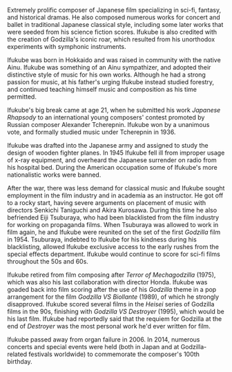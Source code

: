 <!-- Akira Ifukube -->

Extremely prolific composer of Japanese film specializing in sci-fi, fantasy, and historical dramas. He also composed numerous works for concert and ballet in traditional Japanese classical style, including some later works that were seeded from his science fiction scores. Ifukube is also credited with the creation of Godzilla's iconic roar, which resulted from his unorthodox experiments with symphonic instruments.

Ifukube was born in Hokkaido and was raised in community with the native Ainu. Ifukube was something of an Ainu sympathizer, and adopted their distinctive style of music for his own works. Although he had a strong passion for music, at his father's urging Ifukube instead studied forestry, and continued teaching himself music and composition as his time permitted.

Ifukube's big break came at age 21, when he submitted his work _Japanese Rhapsody_ to an international young composers' contest promoted by Russian composer Alexander Tcherepnin. Ifukube won by a unanimous vote, and formally studied music under Tcherepnin in 1936.

Ifukube was drafted into the Japanese army and assigned to study the design of wooden fighter planes. In 1945 Ifukube fell ill from improper usage of x-ray equipment, and overheard the Japanese surrender on radio from his hospital bed. During the American occupation some of Ifukube's more nationalistic works were banned.

After the war, there was less demand for classical music and Ifukube sought employment in the film industry and in academia as an instructor. He got off to a rocky start, having severe arguments on placement of music with directors Senkichi Taniguchi and Akira Kurosawa. During this time he also befriended Eiji Tsuburaya, who had been blacklisted from the film industry for working on propaganda films. When Tsuburaya was allowed to work in film again, he and Ifukube were reunited on the set of the first _Godzilla_ film in 1954. Tsuburaya, indebted to Ifukube for his kindness during his blacklisting, allowed Ifukube exclusive access to the early rushes from the special effects department. Ifukube would continue to score for sci-fi films throughout the 50s and 60s.

Ifukube retired from film composing after _Terror of Mechagodzilla_ (1975), which was also his last collaboration with director Honda. Ifukube was goaded back into film scoring after the use of his _Godzilla_ theme in a pop arrangement for the film _Godzilla VS Biollante_ (1989), of which he strongly disapproved. Ifukube scored several films in the _Heisei_ series of Godzilla films in the 90s, finishing with _Godzilla VS Destroyer_ (1995), which would be his last film. Ifukube had reportedly said that the requiem for Godzilla at the end of _Destroyer_ was the most personal work he'd ever written for film.

Ifukube passed away from organ failure in 2006. In 2014, numerous concerts and special events were held (both in Japan and at Godzilla-related festivals worldwide) to commemorate the composer's 100th birthday.